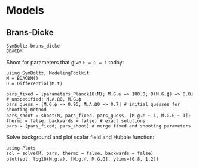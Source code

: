 # Models

## Brans-Dicke

```@docs
SymBoltz.brans_dicke
BDΛCDM
```

Shoot for parameters that give `E = G = 1` today:
```@example 1
using SymBoltz, ModelingToolkit
M = BDΛCDM()
D = Differential(M.t)

pars_fixed = [parameters_Planck18(M); M.G.ω => 100.0; D(M.G.ϕ) => 0.0] # unspecified: M.Λ.Ω0, M.G.ϕ
pars_guess = [M.G.ϕ => 0.95, M.Λ.Ω0 => 0.7] # initial guesses for shooting method
pars_shoot = shoot(M, pars_fixed, pars_guess, [M.g.ℰ ~ 1, M.G.G ~ 1]; thermo = false, backwards = false) # exact solutions
pars = [pars_fixed; pars_shoot] # merge fixed and shooting parameters
```
Solve background and plot scalar field and Hubble function:
```@example 1
using Plots
sol = solve(M, pars, thermo = false, backwards = false)
plot(sol, log10(M.g.a), [M.g.ℰ, M.G.G], ylims=(0.8, 1.2))
```
